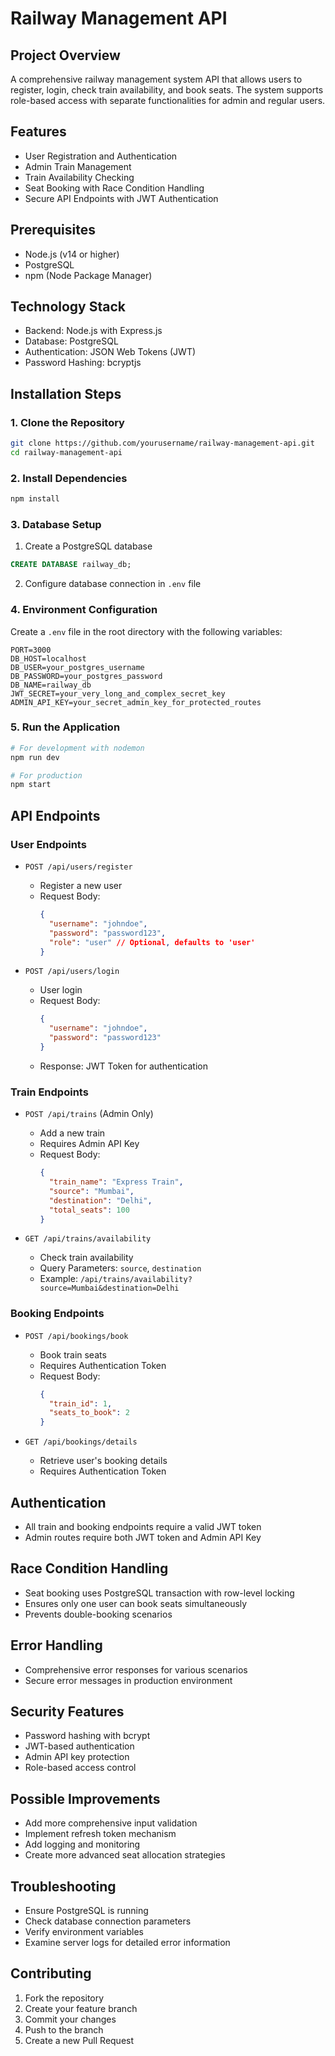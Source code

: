 # Railway Management API

## Project Overview
A comprehensive railway management system API that allows users to register, login, check train availability, and book seats. The system supports role-based access with separate functionalities for admin and regular users.

## Features
- User Registration and Authentication
- Admin Train Management
- Train Availability Checking
- Seat Booking with Race Condition Handling
- Secure API Endpoints with JWT Authentication

## Prerequisites
- Node.js (v14 or higher)
- PostgreSQL
- npm (Node Package Manager)

## Technology Stack
- Backend: Node.js with Express.js
- Database: PostgreSQL
- Authentication: JSON Web Tokens (JWT)
- Password Hashing: bcryptjs

## Installation Steps

### 1. Clone the Repository
```bash
git clone https://github.com/yourusername/railway-management-api.git
cd railway-management-api
```

### 2. Install Dependencies
```bash
npm install
```

### 3. Database Setup
1. Create a PostgreSQL database
```sql
CREATE DATABASE railway_db;
```

2. Configure database connection in `.env` file

### 4. Environment Configuration
Create a `.env` file in the root directory with the following variables:
```
PORT=3000
DB_HOST=localhost
DB_USER=your_postgres_username
DB_PASSWORD=your_postgres_password
DB_NAME=railway_db
JWT_SECRET=your_very_long_and_complex_secret_key
ADMIN_API_KEY=your_secret_admin_key_for_protected_routes
```

### 5. Run the Application
```bash
# For development with nodemon
npm run dev

# For production
npm start
```

## API Endpoints

### User Endpoints
- `POST /api/users/register`
  - Register a new user
  - Request Body: 
    ```json
    {
      "username": "johndoe",
      "password": "password123",
      "role": "user" // Optional, defaults to 'user'
    }
    ```

- `POST /api/users/login`
  - User login
  - Request Body:
    ```json
    {
      "username": "johndoe",
      "password": "password123"
    }
    ```
  - Response: JWT Token for authentication

### Train Endpoints
- `POST /api/trains` (Admin Only)
  - Add a new train
  - Requires Admin API Key
  - Request Body:
    ```json
    {
      "train_name": "Express Train",
      "source": "Mumbai",
      "destination": "Delhi",
      "total_seats": 100
    }
    ```

- `GET /api/trains/availability`
  - Check train availability
  - Query Parameters: `source`, `destination`
  - Example: `/api/trains/availability?source=Mumbai&destination=Delhi`

### Booking Endpoints
- `POST /api/bookings/book`
  - Book train seats
  - Requires Authentication Token
  - Request Body:
    ```json
    {
      "train_id": 1,
      "seats_to_book": 2
    }
    ```

- `GET /api/bookings/details`
  - Retrieve user's booking details
  - Requires Authentication Token

## Authentication
- All train and booking endpoints require a valid JWT token
- Admin routes require both JWT token and Admin API Key

## Race Condition Handling
- Seat booking uses PostgreSQL transaction with row-level locking
- Ensures only one user can book seats simultaneously
- Prevents double-booking scenarios

## Error Handling
- Comprehensive error responses for various scenarios
- Secure error messages in production environment

## Security Features
- Password hashing with bcrypt
- JWT-based authentication
- Admin API key protection
- Role-based access control

## Possible Improvements
- Add more comprehensive input validation
- Implement refresh token mechanism
- Add logging and monitoring
- Create more advanced seat allocation strategies

## Troubleshooting
- Ensure PostgreSQL is running
- Check database connection parameters
- Verify environment variables
- Examine server logs for detailed error information

## Contributing
1. Fork the repository
2. Create your feature branch
3. Commit your changes
4. Push to the branch
5. Create a new Pull Request


```

